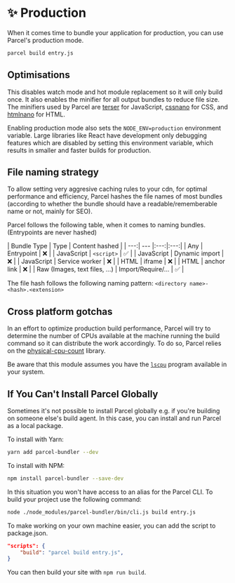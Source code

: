 # ✨ Production

When it comes time to bundle your application for production, you can use Parcel's production mode.

```bash
parcel build entry.js
```

## Optimisations

This disables watch mode and hot module replacement so it will only build once. It also enables the minifier for all output bundles to reduce file size. The minifiers used by Parcel are [terser](https://github.com/fabiosantoscode/terser) for JavaScript, [cssnano](http://cssnano.co) for CSS, and [htmlnano](https://github.com/posthtml/htmlnano) for HTML.

Enabling production mode also sets the `NODE_ENV=production` environment variable. Large libraries like React have development only debugging features which are disabled by setting this environment variable, which results in smaller and faster builds for production.

## File naming strategy

To allow setting very aggresive caching rules to your cdn, for optimal performance and efficiency, Parcel hashes the file names of most bundles (according to whether the bundle should have a readable/rememberable name or not, mainly for SEO).

Parcel follows the following table, when it comes to naming bundles. (Entrypoints are never hashed)

| Bundle Type | Type | Content hashed |
| ---:| --- |:---:|:---:|
| Any | Entrypoint            | ❌ |
| JavaScript | `<script>`     | ✅ |
| JavaScript | Dynamic import | ❌ |
| JavaScript | Service worker | ❌ |
| HTML | iframe               | ❌ |
| HTML | anchor link          | ❌ |
| Raw (Images, text files, ...) | Import/Require/... | ✅ |

The file hash follows the following naming pattern: `<directory name>-<hash>.<extension>`

## Cross platform gotchas

In an effort to optimize production build performance, Parcel will try to determine the number of CPUs available at the machine running the build command so it can distribute the work accordingly. To do so, Parcel relies on the [physical-cpu-count](https://www.npmjs.com/package/physical-cpu-count) library.

Be aware that this module assumes you have the [`lscpu`](http://manpages.courier-mta.org/htmlman1/lscpu.1.html) program available in your system.

## If You Can't Install Parcel Globally

Sometimes it's not possible to install Parcel globally e.g. if you're building on someone else's build agent. In this case, you can install and run Parcel as a local package.

To install with Yarn:

```bash
yarn add parcel-bundler --dev
```

To install with NPM:

```bash
npm install parcel-bundler --save-dev
```

In this situation you won't have access to an alias for the Parcel CLI. To build your project use the following command:

```bash
node ./node_modules/parcel-bundler/bin/cli.js build entry.js
```

To make working on your own machine easier, you can add the script to package.json.

```json
"scripts": {
    "build": "parcel build entry.js",
}
```

You can then build your site with `npm run build`.
